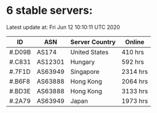 # 6 stable servers:

Latest update at: Fri Jun 12 10:10:11 UTC 2020

| ID | ASN | Server Country | Online |
| -- | --- | -------------- | ------ |
| #.D09B | AS174 | United States | 410 hrs |
| #.C831 | AS12301 | Hungary | 592 hrs |
| #.7F1D | AS63949 | Singapore | 2314 hrs |
| #.B6F8 | AS63888 | Hong Kong | 2064 hrs |
| #.BD3E | AS63888 | Hong Kong | 3133 hrs |
| #.2A79 | AS63949 | Japan | 1973 hrs |


